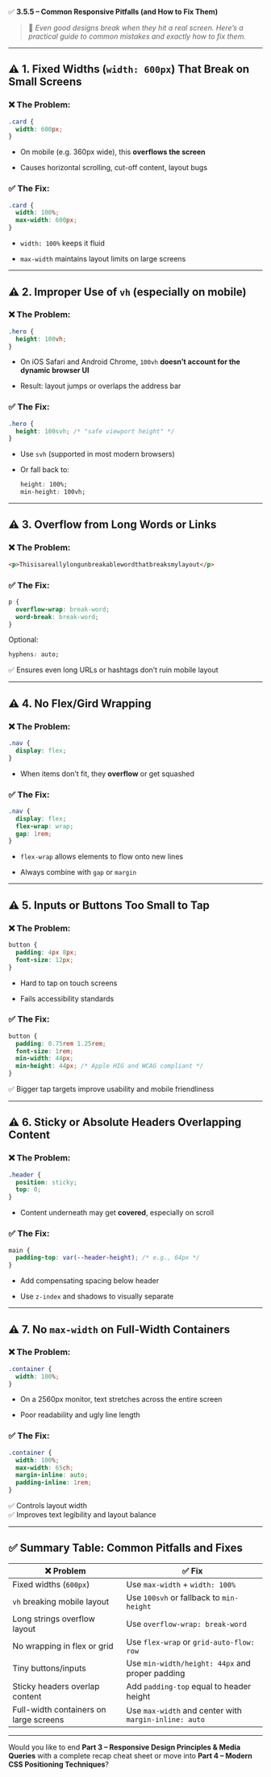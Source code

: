 ✅ **3.5.5 – Common Responsive Pitfalls (and How to Fix Them)**

> 🎯 _Even good designs break when they hit a real screen. Here’s a practical guide to common mistakes and exactly how to fix them._

---

## ⚠️ 1. Fixed Widths (`width: 600px`) That Break on Small Screens

### ❌ The Problem:

```css
.card {
  width: 600px;
}
```

- On mobile (e.g. 360px wide), this **overflows the screen**
    
- Causes horizontal scrolling, cut-off content, layout bugs
    

### ✅ The Fix:

```css
.card {
  width: 100%;
  max-width: 600px;
}
```

- `width: 100%` keeps it fluid
    
- `max-width` maintains layout limits on large screens
    

---

## ⚠️ 2. Improper Use of `vh` (especially on mobile)

### ❌ The Problem:

```css
.hero {
  height: 100vh;
}
```

- On iOS Safari and Android Chrome, `100vh` **doesn’t account for the dynamic browser UI**
    
- Result: layout jumps or overlaps the address bar
    

### ✅ The Fix:

```css
.hero {
  height: 100svh; /* "safe viewport height" */
}
```

- Use `svh` (supported in most modern browsers)
    
- Or fall back to:
    
    ```css
    height: 100%;
    min-height: 100vh;
    ```
    

---

## ⚠️ 3. Overflow from Long Words or Links

### ❌ The Problem:

```html
<p>Thisisareallylongunbreakablewordthatbreaksmylayout</p>
```

### ✅ The Fix:

```css
p {
  overflow-wrap: break-word;
  word-break: break-word;
}
```

Optional:

```css
hyphens: auto;
```

✅ Ensures even long URLs or hashtags don’t ruin mobile layout

---

## ⚠️ 4. No Flex/Gird Wrapping

### ❌ The Problem:

```css
.nav {
  display: flex;
}
```

- When items don’t fit, they **overflow** or get squashed
    

### ✅ The Fix:

```css
.nav {
  display: flex;
  flex-wrap: wrap;
  gap: 1rem;
}
```

- `flex-wrap` allows elements to flow onto new lines
    
- Always combine with `gap` or `margin`
    

---

## ⚠️ 5. Inputs or Buttons Too Small to Tap

### ❌ The Problem:

```css
button {
  padding: 4px 8px;
  font-size: 12px;
}
```

- Hard to tap on touch screens
    
- Fails accessibility standards
    

### ✅ The Fix:

```css
button {
  padding: 0.75rem 1.25rem;
  font-size: 1rem;
  min-width: 44px;
  min-height: 44px; /* Apple HIG and WCAG compliant */
}
```

✅ Bigger tap targets improve usability and mobile friendliness

---

## ⚠️ 6. Sticky or Absolute Headers Overlapping Content

### ❌ The Problem:

```css
.header {
  position: sticky;
  top: 0;
}
```

- Content underneath may get **covered**, especially on scroll
    

### ✅ The Fix:

```css
main {
  padding-top: var(--header-height); /* e.g., 64px */
}
```

- Add compensating spacing below header
    
- Use `z-index` and shadows to visually separate
    

---

## ⚠️ 7. No `max-width` on Full-Width Containers

### ❌ The Problem:

```css
.container {
  width: 100%;
}
```

- On a 2560px monitor, text stretches across the entire screen
    
- Poor readability and ugly line length
    

### ✅ The Fix:

```css
.container {
  width: 100%;
  max-width: 65ch;
  margin-inline: auto;
  padding-inline: 1rem;
}
```

✅ Controls layout width  
✅ Improves text legibility and layout balance

---

## ✅ Summary Table: Common Pitfalls and Fixes

|❌ Problem|✅ Fix|
|---|---|
|Fixed widths (`600px`)|Use `max-width` + `width: 100%`|
|`vh` breaking mobile layout|Use `100svh` or fallback to `min-height`|
|Long strings overflow layout|Use `overflow-wrap: break-word`|
|No wrapping in flex or grid|Use `flex-wrap` or `grid-auto-flow: row`|
|Tiny buttons/inputs|Use `min-width/height: 44px` and proper padding|
|Sticky headers overlap content|Add `padding-top` equal to header height|
|Full-width containers on large screens|Use `max-width` and center with `margin-inline: auto`|

---

Would you like to end **Part 3 – Responsive Design Principles & Media Queries** with a complete recap cheat sheet or move into **Part 4 – Modern CSS Positioning Techniques**?